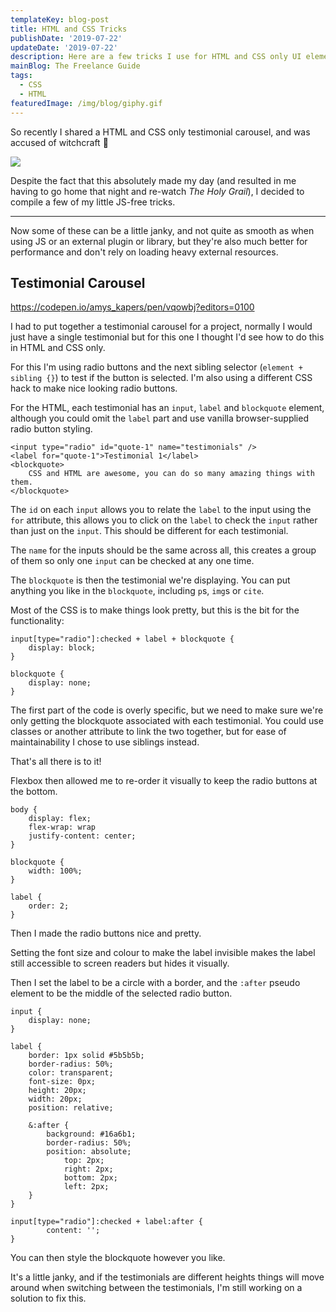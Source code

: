 ```yaml
---
templateKey: blog-post
title: HTML and CSS Tricks
publishDate: '2019-07-22'
updateDate: '2019-07-22'
description: Here are a few tricks I use for HTML and CSS only UI elements
mainBlog: The Freelance Guide
tags:
  - CSS
  - HTML
featuredImage: /img/blog/giphy.gif
---
```

So recently I shared a HTML and CSS only testimonial carousel, and was accused of witchcraft 🤣

![](/img/blog/giphy.gif)

Despite the fact that this absolutely made my day (and resulted in me having to go home that night and re-watch _The Holy Grail_), I decided to compile a few of my little JS-free tricks.

- - -

Now some of these can be a little janky, and not quite as smooth as when using JS or an external plugin or library, but they're also much better for performance and don't rely on loading heavy external resources.

## Testimonial Carousel

<https://codepen.io/amys_kapers/pen/vqowbj?editors=0100>

I had to put together a testimonial carousel for a project, normally I would just have a single testimonial but for this one I thought I'd see how to do this in HTML and CSS only.

For this I'm using radio buttons and the next sibling selector (`element + sibling {}`) to test if the button is selected. I'm also using a different CSS hack to make nice looking radio buttons.

For the HTML, each testimonial has an `input`, `label` and `blockquote` element, although you could omit the `label` part and use vanilla browser-supplied radio button styling.

```
<input type="radio" id="quote-1" name="testimonials" />
<label for="quote-1">Testimonial 1</label>
<blockquote>
	CSS and HTML are awesome, you can do so many amazing things with them.
</blockquote>
```

The `id` on each `input` allows you to relate the `label` to the input using the `for` attribute, this allows you to click on the `label` to check the `input` rather than just on the `input`. This should be different for each testimonial.

The `name` for the inputs should be the same across all, this creates a group of them so only one `input` can be checked at any one time.

The `blockquote` is then the testimonial we're displaying. You can put anything you like in the `blockquote`, including `p`s, `img`s or `cite`.

Most of the CSS is to make things look pretty, but this is the bit for the functionality:

```
input[type="radio"]:checked + label + blockquote {
	display: block;
}
		
blockquote {
	display: none;
}
```

The first part of the code is overly specific, but we need to make sure we're only getting the blockquote associated with each testimonial. You could use classes or another attribute to link the two together, but for ease of maintainability I chose to use siblings instead.

That's all there is to it!

Flexbox then allowed me to re-order it visually to keep the radio buttons at the bottom.

```
body {
	display: flex;
	flex-wrap: wrap
	justify-content: center;
}

blockquote {
	width: 100%;
}

label {
	order: 2;
}
```

Then I made the radio buttons nice and pretty.

Setting the font size and colour to make the label invisible makes the label still accessible to screen readers but hides it visually.

Then I set the label to be a circle with a border, and the `:after` pseudo element to be the middle of the selected radio  button.

```
input {
	display: none;
}

label {
	border: 1px solid #5b5b5b;
	border-radius: 50%;
	color: transparent;
	font-size: 0px;
	height: 20px;
	width: 20px;
	position: relative;
	
	&:after {
		background: #16a6b1;
		border-radius: 50%;
		position: absolute;
			top: 2px;
			right: 2px;
			bottom: 2px;
			left: 2px;
	}
}

input[type="radio"]:checked + label:after {
		content: '';
}
```

You can then style the blockquote however you like.

It's a little janky, and if the testimonials are different heights things will move around when switching between the testimonials, I'm still working on a solution to fix this.
